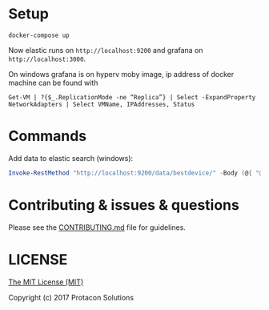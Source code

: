# Setup

```
docker-compose up
```

Now elastic runs on `http://localhost:9200` and grafana on `http://localhost:3000`. 

On windows grafana is on hyperv moby image, ip address of docker machine can be found with

```
Get-VM | ?{$_.ReplicationMode -ne “Replica”} | Select -ExpandProperty NetworkAdapters | Select VMName, IPAddresses, Status
```

# Commands
Add data to elastic search (windows):
```powershell
Invoke-RestMethod "http://localhost:9200/data/bestdevice/" -Body (@{ "@value" = (Get-Random -Maximum 1000); "@timestamp" = ([int][double]::Parse((Get-Date -UFormat %s)))} | ConvertTo-Json) -Method Post
```

# Contributing & issues & questions
Please see the [CONTRIBUTING.md](.github/CONTRIBUTING.md) file for guidelines.

# LICENSE
[The MIT License (MIT)](LICENSE)

Copyright (c) 2017 Protacon Solutions